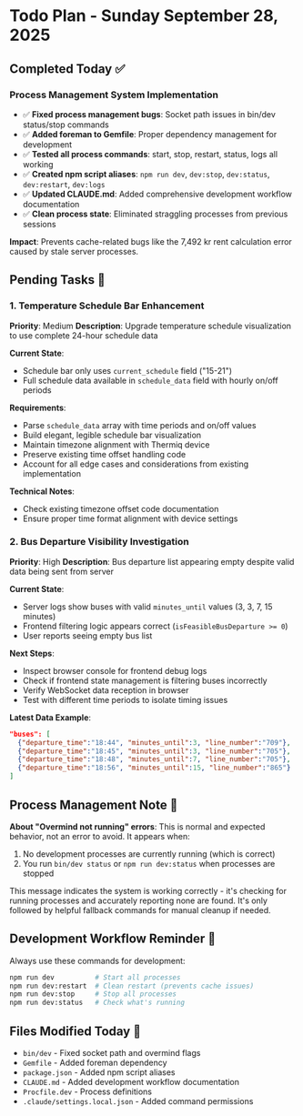 # Todo Plan - Sunday September 28, 2025

## Completed Today ✅

### Process Management System Implementation
- ✅ **Fixed process management bugs**: Socket path issues in bin/dev status/stop commands
- ✅ **Added foreman to Gemfile**: Proper dependency management for development
- ✅ **Tested all process commands**: start, stop, restart, status, logs all working
- ✅ **Created npm script aliases**: `npm run dev`, `dev:stop`, `dev:status`, `dev:restart`, `dev:logs`
- ✅ **Updated CLAUDE.md**: Added comprehensive development workflow documentation
- ✅ **Clean process state**: Eliminated straggling processes from previous sessions

**Impact**: Prevents cache-related bugs like the 7,492 kr rent calculation error caused by stale server processes.

## Pending Tasks 🚧

### 1. Temperature Schedule Bar Enhancement
**Priority**: Medium
**Description**: Upgrade temperature schedule visualization to use complete 24-hour schedule data

**Current State**:
- Schedule bar only uses `current_schedule` field ("15-21")
- Full schedule data available in `schedule_data` field with hourly on/off periods

**Requirements**:
- Parse `schedule_data` array with time periods and on/off values
- Build elegant, legible schedule bar visualization
- Maintain timezone alignment with Thermiq device
- Preserve existing time offset handling code
- Account for all edge cases and considerations from existing implementation

**Technical Notes**:
- Check existing timezone offset code documentation
- Ensure proper time format alignment with device settings

### 2. Bus Departure Visibility Investigation
**Priority**: High
**Description**: Bus departure list appearing empty despite valid data being sent from server

**Current State**:
- Server logs show buses with valid `minutes_until` values (3, 3, 7, 15 minutes)
- Frontend filtering logic appears correct (`isFeasibleBusDeparture >= 0`)
- User reports seeing empty bus list

**Next Steps**:
- Inspect browser console for frontend debug logs
- Check if frontend state management is filtering buses incorrectly
- Verify WebSocket data reception in browser
- Test with different time periods to isolate timing issues

**Latest Data Example**:
```json
"buses": [
  {"departure_time":"18:44", "minutes_until":3, "line_number":"709"},
  {"departure_time":"18:45", "minutes_until":3, "line_number":"705"},
  {"departure_time":"18:48", "minutes_until":7, "line_number":"705"},
  {"departure_time":"18:56", "minutes_until":15, "line_number":"865"}
]
```

## Process Management Note 📝

**About "Overmind not running" errors**: This is normal and expected behavior, not an error to avoid. It appears when:
1. No development processes are currently running (which is correct)
2. You run `bin/dev status` or `npm run dev:status` when processes are stopped

This message indicates the system is working correctly - it's checking for running processes and accurately reporting none are found. It's only followed by helpful fallback commands for manual cleanup if needed.

## Development Workflow Reminder 🔧

Always use these commands for development:
```bash
npm run dev          # Start all processes
npm run dev:restart  # Clean restart (prevents cache issues)
npm run dev:stop     # Stop all processes
npm run dev:status   # Check what's running
```

## Files Modified Today 📁

- `bin/dev` - Fixed socket path and overmind flags
- `Gemfile` - Added foreman dependency
- `package.json` - Added npm script aliases
- `CLAUDE.md` - Added development workflow documentation
- `Procfile.dev` - Process definitions
- `.claude/settings.local.json` - Added command permissions